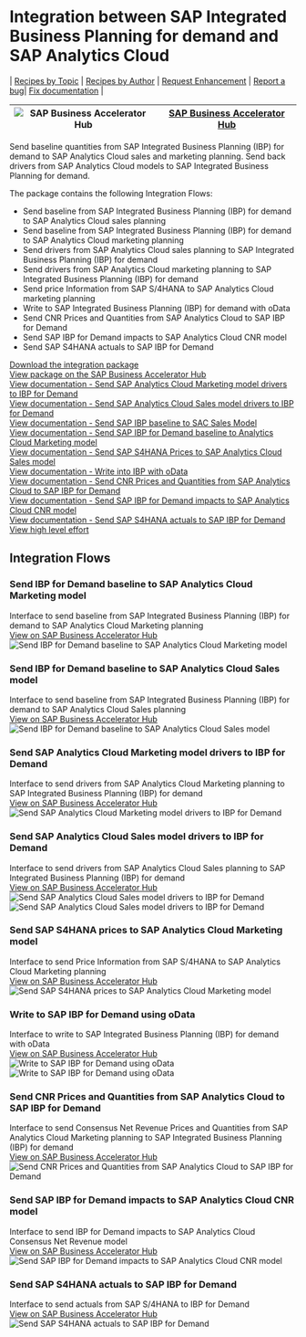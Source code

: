 # Integration between SAP Integrated Business Planning for demand and SAP Analytics Cloud 

\| [Recipes by Topic](../../readme.md ) \| [Recipes by Author](../../author.md ) \| [Request Enhancement](https://github.com/SAP-samples/cloud-integration-flow/issues/new?assignees=&labels=Recipe%20Fix,enhancement&template=recipe-request.md&title=Improve%20Email%20Integration%20with%20S/4HANA%20Cloud%20Custom%20Business%20Object) \| [Report a bug](https://github.com/SAP-samples/cloud-integration-flow/issues/new?assignees=&labels=Recipe%20Fix,bug&template=bug_report.md&title=Issue%20with%20Email%20Integration%20with%20S/4HANA%20Cloud%20Custom%20Business%20Object)\| [Fix documentation](https://github.com/SAP-samples/cloud-integration-flow/issues/new?assignees=&labels=Recipe%20Fix,documentation&template=bug_report.md&title=Docu%20fix%20Email%20Integration%20with%20S/4HANA%20Cloud%20Custom%20Business%20Object) \| 

 ![SAP Business Accelerator Hub](https://github.com/SAPAPIBusinessHub.png?size=50 ) | [SAP Business Accelerator Hub](https://api.sap.com/allcommunity) | 
 ----|----| 


Send baseline quantities from SAP Integrated Business Planning (IBP) for demand to SAP Analytics Cloud sales and marketing planning. Send back drivers from SAP Analytics Cloud models to SAP Integrated Business Planning for demand.

The package contains the following Integration Flows:

- Send baseline from SAP Integrated Business Planning (IBP) for demand to SAP Analytics Cloud sales planning
- Send baseline from SAP Integrated Business Planning (IBP) for demand to SAP Analytics Cloud marketing planning
- Send drivers from SAP Analytics Cloud sales planning to SAP Integrated Business Planning (IBP) for demand
- Send drivers from SAP Analytics Cloud marketing planning to SAP Integrated Business Planning (IBP) for demand
- Send price Information from SAP S/4HANA to SAP Analytics Cloud marketing planning
- Write to SAP Integrated Business Planning (IBP) for demand with oData
- Send CNR Prices and Quantities from SAP Analytics Cloud to SAP IBP for Demand
- Send SAP IBP for Demand impacts to SAP Analytics Cloud CNR model
- Send SAP S4HANA actuals to SAP IBP for Demand

[Download the integration package](IntegrationbetweenSAPIntegratedBusinessPlanningfordemandandSAPAnalyticsCloud.zip)\
[View package on the SAP Business Accelerator Hub](https://api.sap.com/package/IntegrationbetweenSAPIntegratedBusinessPlanningfordemandandSAPAnalyticsCloud/overview)\
[View documentation - Send SAP Analytics Cloud Marketing model drivers to IBP for Demand](SendSAPAnalyticsCloudMarketingmodeldriverstoIBPforDemand.pdf)\
[View documentation - Send SAP Analytics Cloud Sales model drivers to IBP for Demand](SendSAPAnalyticsCloudSalesmodeldriverstoIBPforDemand.pdf)\
[View documentation - Send SAP IBP baseline to SAC Sales Model](SendSAPIBPbaselinetoSACSalesModel.pdf)\
[View documentation - Send SAP IBP for Demand baseline to Analytics Cloud Marketing model](SendSAPIBPforDemandbaselinetoAnalyticsCloudMarketingmodel.pdf)\
[View documentation - Send SAP S4HANA Prices to SAP Analytics Cloud Sales model](SendSAPS4HANAPricestoSAPAnalyticsCloudSalesmodel.pdf)\
[View documentation - Write into IBP with oData](WriteintoIBPwithoData.pdf)\
[View documentation - Send CNR Prices and Quantities from SAP Analytics Cloud to SAP IBP for Demand](SendCNRpricesandquantitiesfromSAPAnalyticsCloudtoSAPIBPfordemand.pdf)\
[View documentation - Send SAP IBP for Demand impacts to SAP Analytics Cloud CNR model](SendCNRimpactsfromSAPIBPfordemandtoSAPAnalyticsCloud.pdf)\
[View documentation - Send SAP S4HANA actuals to SAP IBP for Demand](CommercialPlanningSendS4HANAActualstoIBPforDemand.pdf)\
[View high level effort](effort.md)

## Integration Flows

### Send IBP for Demand baseline to SAP Analytics Cloud Marketing model
Interface to send baseline from SAP Integrated Business Planning (IBP) for demand to SAP Analytics Cloud Marketing planning\
[View on SAP Business Accelerator Hub](https://api.sap.com/integrationflow/Send_IBP_for_Demand_baseline_to_SAP_Analytics_Cloud_Marketing_model)\
![Send IBP for Demand baseline to SAP Analytics Cloud Marketing model](send_IBP_for_Demand_baseline_to_SAP_Analytics_Cloud_Marketing_model.png)

### Send IBP for Demand baseline to SAP Analytics Cloud Sales model
Interface to send baseline from SAP Integrated Business Planning (IBP) for demand to SAP Analytics Cloud Sales planning\
[View on SAP Business Accelerator Hub](https://api.sap.com/integrationflow/Send_IBP_for_Demand_baseline_to_SAP_Analytics_Cloud_Sales_model)\
![Send IBP for Demand baseline to SAP Analytics Cloud Sales model](send_IBP_for_Demand_baseline_to_SAP_Analytics_Cloud_Sales_model.png)

### Send SAP Analytics Cloud Marketing model drivers to IBP for Demand
Interface to send drivers from SAP Analytics Cloud Marketing planning to SAP Integrated Business Planning (IBP) for demand\
[View on SAP Business Accelerator Hub](https://api.sap.com/integrationflow/Send_SAP_Analytics_Cloud_Marketing_model_drivers_to_IBP_for_Demand)\
![Send SAP Analytics Cloud Marketing model drivers to IBP for Demand](send_SAP_Analytics_Cloud_Marketing_model_drivers_to_IBP_for_Demand.png)

### Send SAP Analytics Cloud Sales model drivers to IBP for Demand
Interface to send drivers from SAP Analytics Cloud Sales planning to SAP Integrated Business Planning (IBP) for demand\
[View on SAP Business Accelerator Hub](https://api.sap.com/integrationflow/Send_SAP_Analytics_Cloud_Sales_model_drivers_to_IBP_for_Demand)\
![Send SAP Analytics Cloud Sales model drivers to IBP for Demand](send_SAP_Analytics_Cloud_Sales_model_drivers_to_IBP_for_Demand1.png)\
![Send SAP Analytics Cloud Sales model drivers to IBP for Demand](send_SAP_Analytics_Cloud_Sales_model_drivers_to_IBP_for_Demand2.png)

### Send SAP S4HANA prices to SAP Analytics Cloud Marketing model
Interface to send Price Information from SAP S/4HANA to SAP Analytics Cloud Marketing planning\
[View on SAP Business Accelerator Hub](https://api.sap.com/integrationflow/Send_SAP_S4HANA_prices_to_SAP_Analytics_Cloud_Marketing_model)\
![Send SAP S4HANA prices to SAP Analytics Cloud Marketing model](send_SAP_S4HANA_prices_to_SAP_Analytics_Cloud_Marketing_model.png)

### Write to SAP IBP for Demand using oData
Interface to write to SAP Integrated Business Planning (IBP) for demand with oData\
[View on SAP Business Accelerator Hub](https://api.sap.com/integrationflow/Write_to_SAP_IBP_for_Demand_using_oData)\
![Write to SAP IBP for Demand using oData](write_to_SAP_IBP_for_Demand_using_oData1.png)\
![Write to SAP IBP for Demand using oData](write_to_SAP_IBP_for_Demand_using_oData2.png)

### Send CNR Prices and Quantities from SAP Analytics Cloud to SAP IBP for Demand
Interface to send Consensus Net Revenue Prices and Quantities from SAP Analytics Cloud Marketing planning to SAP Integrated Business Planning (IBP) for demand\
[View on SAP Business Accelerator Hub](https://api.sap.com/integrationflow/Send_CNR_Prices_and_Quantities_from_SAP_Analytics_Cloud_to_IBP_for_Demand)\
![Send CNR Prices and Quantities from SAP Analytics Cloud to SAP IBP for Demand](send_CNR_Prices_and_Quantities_from_SAP_Analytics_Cloud_to_IBP_for_Demand.png)

### Send SAP IBP for Demand impacts to SAP Analytics Cloud CNR model
Interface to send IBP for Demand impacts to SAP Analytics Cloud Consensus Net Revenue model\
[View on SAP Business Accelerator Hub](https://api.sap.com/integrationflow/Send_IBP_for_Demand_impacts_to_SAP_Analytics_Cloud_CNR_model)\
![Send SAP IBP for Demand impacts to SAP Analytics Cloud CNR model](send_IBP_for_Demand_impacts_to_SAP_Analytics_Cloud_CNR_model.png)

### Send SAP S4HANA actuals to SAP IBP for Demand
Interface to send actuals from SAP S/4HANA to IBP for Demand\
[View on SAP Business Accelerator Hub](https://api.sap.com/integrationflow/Send_S4_actuals_to_IBP_for_Demand)\
![Send SAP S4HANA actuals to SAP IBP for Demand](send_S4_actuals_to_IBP_for_Demand.png)







